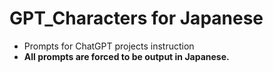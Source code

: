 # GPT_Characters for Japanese
- Prompts for ChatGPT projects instruction
- **All prompts are forced to be output in Japanese.**
